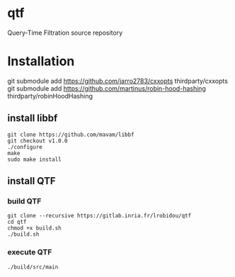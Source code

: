 # qtf

Query-Time Filtration source repository

# Installation

<!-- ## install CRoaring
git clone https://github.com/RoaringBitmap/CRoaring
cd CRoaring
mkdir build
cd build
cmake ..
make
sudo make install


## install sdsl
git clone https://github.com/simongog/sdsl-lite.git
cd sdsl-lite
sudo ./install.sh /usr/local/ -->
git submodule add https://github.com/jarro2783/cxxopts thirdparty/cxxopts
git submodule add https://github.com/martinus/robin-hood-hashing thirdparty/robinHoodHashing

## install libbf
```
git clone https://github.com/mavam/libbf
git checkout v1.0.0
./configure
make
sudo make install
```




## install QTF
### build QTF
```
git clone --recursive https://gitlab.inria.fr/lrobidou/qtf
cd qtf
chmod +x build.sh
./build.sh
```

### execute QTF
```
./build/src/main
```



